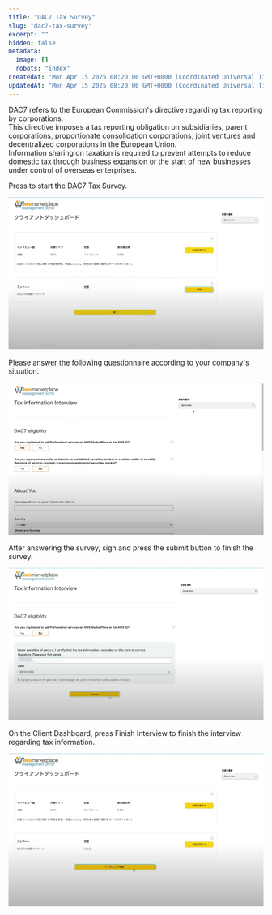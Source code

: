 ```yaml
---
title: "DAC7 Tax Survey"
slug: "dac7-tax-survey"
excerpt: ""
hidden: false
metadata:
  image: []
  robots: "index"
createdAt: "Mon Apr 15 2025 08:20:00 GMT+0000 (Coordinated Universal Time)"
updatedAt: "Mon Apr 15 2025 08:20:00 GMT+0000 (Coordinated Universal Time)"
---
```

DAC7 refers to the European Commission's directive regarding tax reporting by corporations.  
This directive imposes a tax reporting obligation on subsidiaries, parent corporations, proportionate consolidation corporations, joint ventures and decentralized corporations in the European Union.  
Information sharing on taxation is required to prevent attempts to reduce domestic tax through business expansion or the start of new businesses under control of overseas enterprises.

Press to start the DAC7 Tax Survey.

![dac7-tax-survey-1](/img/part-4/aws-marketplace-integration/dac7-tax-survey/dac7-tax-survey-1.png)

Please answer the following questionnaire according to your company's situation.

![dac7-tax-survey-2](/img/part-4/aws-marketplace-integration/dac7-tax-survey/dac7-tax-survey-2.png)

After answering the survey, sign and press the submit button to finish the survey.

![dac7-tax-survey-3](/img/part-4/aws-marketplace-integration/dac7-tax-survey/dac7-tax-survey-3.png)

On the Client Dashboard, press Finish Interview to finish the interview regarding tax information.

![dac7-tax-survey-4](/img/part-4/aws-marketplace-integration/dac7-tax-survey/dac7-tax-survey-4.png) 

